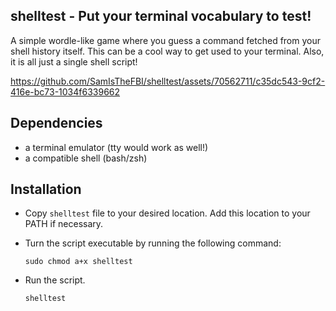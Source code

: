 ## shelltest - Put your terminal vocabulary to test!

A simple wordle-like game where you guess a command fetched from your shell history itself. This can be a cool way to get used to your terminal. Also, it is all just a single shell script!

https://github.com/SamIsTheFBI/shelltest/assets/70562711/c35dc543-9cf2-416e-bc73-1034f6339662

## Dependencies

- a terminal emulator (tty would work as well!)
- a compatible shell (bash/zsh)

## Installation

- Copy `shelltest` file to your desired location. Add this location to your PATH if necessary.
- Turn the script executable by running the following command:
  
  ```shell
  sudo chmod a+x shelltest
  ```
- Run the script.

  ```shell
  shelltest
  ```
